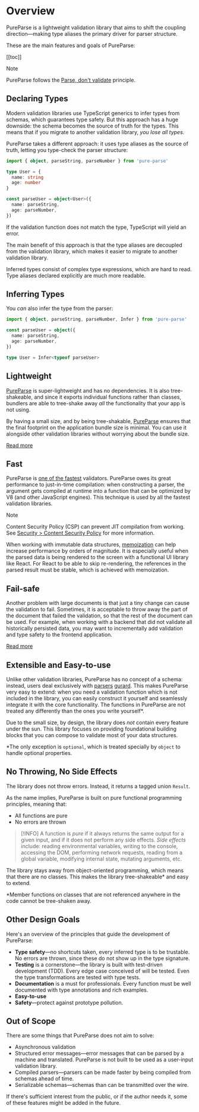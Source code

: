 # Overview

PureParse is a lightweight validation library that aims to shift the coupling direction—making type aliases the primary driver for parser structure.

These are the main features and goals of PureParse:

[[toc]]

> [!NOTE]
>
> PureParse follows the [Parse, don't validate](https://lexi-lambda.github.io/blog/2019/11/05/parse-don-t-validate/) principle.

## Declaring Types

Modern validation libraries use TypeScript generics to infer types from schemas, which guarantees type safety. But this approach has a huge downside: the schema becomes the source of truth for the types. This means that if you migrate to another validation library, _you lose all types_.

PureParse takes a different approach: it uses type aliases as the source of truth, letting you type-check the parser structure:

```ts
import { object, parseString, parseNumber } from 'pure-parse'

type User = {
  name: string
  age: number
}

const parseUser = object<User>({
  name: parseString,
  age: parseNumber,
})
```

If the validation function does not match the type, TypeScript will yield an error.

The main benefit of this approach is that the type aliases are decoupled from the validation library, which makes it easier to migrate to another validation library.

Inferred types consist of complex type expressions, which are hard to read. Type aliases declared explicitly are much more readable.

## Inferring Types

You _can_ also infer the type from the parser:

```ts
import { object, parseString, parseNumber, Infer } from 'pure-parse'

const parseUser = object({
  name: parseString,
  age: parseNumber,
})

type User = Infer<typeof parseUser>
```

## Lightweight

[PureParse](https://www.npmjs.com/package/pure-parse) is super-lightweight and has no dependencies. It is also tree-shakeable, and since it exports individual functions rather than classes, bundlers are able to tree-shake away _all_ the functionality that your app is not using.

By having a small size, and by being tree-shakable, [PureParse](https://www.npmjs.com/package/pure-parse) ensures that the final footprint on the application bundle size is minimal. You can use it alongside other validation libraries without worrying about the bundle size.

[Read more](comparison.md#size-comparison)

## Fast

PureParse is [one of the fastest](comparison.md#performance-benchmarks) validators. PureParse owes its great performance to just-in-time compilation: when constructing a parser, the argument gets compiled at runtime into a function that can be optimized by V8 (and other JavaScript engines). This technique is used by all the fastest validation libraries.

> [!NOTE]
> Content Security Policy (CSP) can prevent JIT compilation from working. See [Security > Content Security Policy](/guide/security.html#content-security-policy) for more information.

When working with immutable data structures, [memoization](memoization) can help increase performance by orders of magnitude. It is especially useful when the parsed data is being rendered to the screen with a functional UI library like React. For React to be able to skip re-rendering, the references in the parsed result must be stable, which is achieved with memoization.

## Fail-safe

Another problem with large documents is that just a tiny change can cause the validation to fail. Sometimes, it is acceptable to throw away the part of the document that failed the validation, so that the rest of the document can be used. For example, when working with a backend that did not validate all historically persisted data, you may want to incrementally add validation and type safety to the frontend application.

[Read more](fallbacks.md)

## Extensible and Easy-to-use

Unlike other validation libraries, PureParse has no concept of a schema: instead, users deal exclusively with [parsers](parsers) [gurard](guards). This makes PureParse very easy to extend: when you need a validation function which is not included in the library, you can easily construct it yourself and seamlessly integrate it with the core functionality. The functions in PureParse are not treated any differently than the ones you write yourself\*.

Due to the small size, by design, the library does _not_ contain every feature under the sun. This library focuses on providing foundational building blocks that you can compose to validate most of your data structures.

\*The only exception is `optional`, which is treated specially by `object` to handle optional properties.

## No Throwing, No Side Effects

The library does not throw errors. Instead, it returns a tagged union `Result`.

As the name implies, PureParse is built on pure functional programming principles, meaning that:

- All functions are pure
- No errors are thrown

> [!INFO]
> A function is _pure_ if it always returns the same output for a given input, and if it does not perform any side effects. _Side effects_ include: reading environmental variables, writing to the console, accessing the DOM, performing network requests, reading from a global variable, modifying internal state, mutating arguments, etc.

The library stays away from object-oriented programming, which means that there are no classes. This makes the library tree-shakeable\* and easy to extend.

\*Member functions on classes that are not referenced anywhere in the code cannot be tree-shaken away.

## Other Design Goals

Here's an overview of the principles that guide the development of PureParse:

- **Type safety**—no shortcuts taken, every inferred type is to be trustable. No errors are thrown, since these do not show up in the type signature.
- **Testing** is a cornerstone—the library is built with test-driven development (TDD). Every edge case conceived of will be tested. Even the type transformations are tested with type tests.
- **Documentation** is a must for professionals. Every function must be well documented with type annotations and rich examples.
- **Easy-to-use**
- **Safety**—protect against prototype pollution.

## Out of Scope

There are some things that PureParse does not aim to solve:

- Asynchronous validation
- Structured error messages—error messages that can be parsed by a machine and translated. PureParse is not built to be used as a user-input validation library.
- Compiled parsers—parsers can be made faster by being compiled from schemas ahead of time.
- Serializable schemas—schemas than can be transmitted over the wire.

If there's sufficient interest from the public, or if the author needs it, some of these features might be added in the future.
